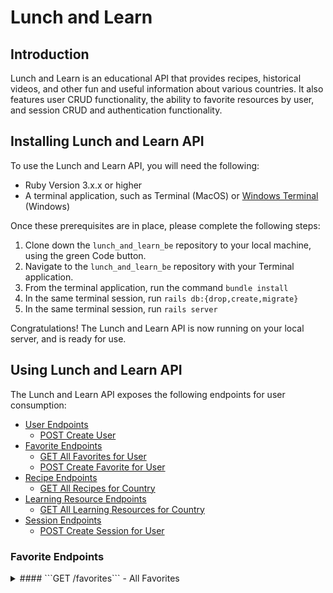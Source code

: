 # Lunch and Learn

## Introduction

Lunch and Learn is an educational API that provides recipes, historical videos, and other fun and useful information about various countries. It also features user CRUD functionality, the ability to favorite resources by user, and session CRUD and authentication functionality.

## Installing Lunch and Learn API

To use the Lunch and Learn API, you will need the following:

- Ruby Version 3.x.x or higher
- A terminal application, such as Terminal (MacOS) or [Windows Terminal](https://learn.microsoft.com/en-us/windows/terminal/) (Windows)

Once these prerequisites are in place, please complete the following steps:

1. Clone down the `lunch_and_learn_be` repository to your local machine, using the green Code button.
2. Navigate to the `lunch_and_learn_be` repository with your Terminal application.
3. From the terminal application, run the command `bundle install`
4. In the same terminal session, run `rails db:{drop,create,migrate}`
5. In the same terminal session, run `rails server`

Congratulations! The Lunch and Learn API is now running on your local server, and is ready for use.

## Using Lunch and Learn API

The Lunch and Learn API exposes the following endpoints for user consumption:

- [User Endpoints](#user-endpoints)
  - [POST Create User](#post-users---create-user)
- [Favorite Endpoints](#favorite-endpoints)
  - [GET All Favorites for User](#get-favorites---all-favorites)
  - [POST Create Favorite for User](#post-favorites---create-favorite)
- [Recipe Endpoints](#recipe-endpoints)
  - [GET All Recipes for Country](#get-recipes---all-recipes)
- [Learning Resource Endpoints](#learning-resource-endpoints)
  - [GET All Learning Resources for Country](#get-learning-resources---all-learning-resources)
- [Session Endpoints](#session-endpoints)
  - [POST Create Session for User](#post-sessions---create-session)
 
### Favorite Endpoints

<details>
  <summary>#### ```GET /favorites``` - All Favorites</summary>
Returns a JSON list of all users as well as associated relationships.

Note: Relationships may be empty if user is new and has no gardens, sensors, plants, and data.

Example Request:
```
GET https://solar-garden-be.herokuapp.com/api/v1/users
```

Exmaple Response:
```json
{
    "data": [
        {
            "id": "1",
            "type": "user",
            "attributes": {
                "id": 1,
                "email": "rita@example.com"
            },
            "relationships": {
                "user_gardens": {
                    "data": []
                },
                "gardens": {
                    "data": []
                }
            }
        },
        
        {
            "id": "2",
            "type": "user",
            "attributes": {
                "id": 2,
                "email": "blake@example.com"
            },
            "relationships": {
                "user_gardens": {
                    "data": [
                        {
                            "id": "479",
                            "type": "user_garden"
                        },
                        {
                            "id": "483",
                            "type": "user_garden"
                        }
                    ]
                },
                "gardens": {
                    "data": [
                        {
                            "id": "486",
                            "type": "garden"
                        },
                        {
                            "id": "490",
                            "type": "garden"
                        }
                    ]
                }
            }
        }
    ]
}
```
</details>
